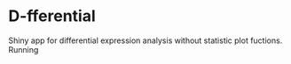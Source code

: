 # D-fferential
Shiny app for differential expression analysis without statistic plot fuctions. Running
